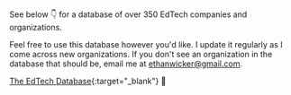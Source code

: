 See below 👇 for a database of over 350 EdTech companies and organizations.  

Feel free to use this database however you'd like.  I update it regularly as I come across new organizations.  If you don't see an organization in the database that should be, email me at ethanwicker@gmail.com.

[The EdTech Database](https://ethanwicker.notion.site/2c864d32125d470ca863a341b0b70d08?v=c9e3dad046d44ef69479e1bb3dc10adc&pvs=4){:target="_blank"} 📖
